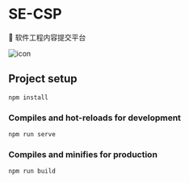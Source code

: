 # SE-CSP
📝 软件工程内容提交平台

![icon](/public/favicon.ico)

## Project setup
```
npm install
```

### Compiles and hot-reloads for development
```
npm run serve
```

### Compiles and minifies for production
```
npm run build
```
